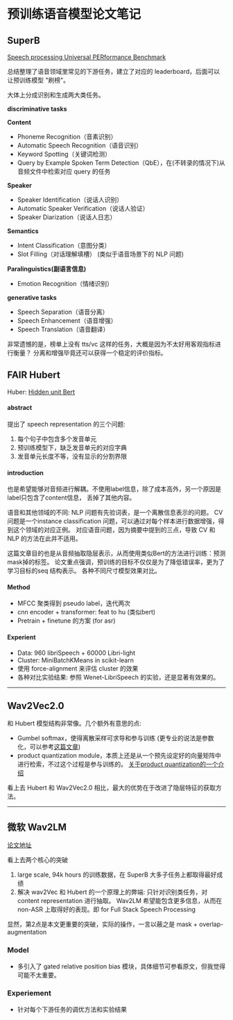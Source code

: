 
# 预训练语音模型论文笔记 


## SuperB 

[Speech processing Universal PERformance Benchmark](https://arxiv.org/abs/2105.01051)

总结整理了语音领域里常见的下游任务，建立了对应的 leaderboard，后面可以让预训练模型 "刷榜"。

大体上分成识别和生成两大类任务。

**discriminative tasks**

**Content**
- Phoneme Recognition（音素识别）
- Automatic Speech Recognition（语音识别）
- Keyword Spotting（关键词检测）
- Query by Example Spoken Term Detection（QbE），在(不转录的情况下)从音频文件中检索对应 query 的任务 

**Speaker**
- Speaker Identification（说话人识别）
- Automatic Speaker Verification（说话人验证）
- Speaker Diarization（说话人日志）

**Semantics**
- Intent Classification（意图分类）
- Slot Filling（对话理解填槽）
(类似于语音场景下的 NLP 问题)

**Paralinguistics(副语言信息)**
- Emotion Recognition（情绪识别）

**generative tasks**
- Speech Separation（语音分离）
- Speech Enhancement（语音增强）
- Speech Translation（语音翻译）

非常遗憾的是，榜单上没有 tts/vc 这样的任务，大概是因为不太好用客观指标进行衡量？
分离和增强毕竟还可以获得一个稳定的评价指标。

## FAIR Hubert
Huber: [Hidden unit Bert](https://arxiv.org/pdf/2106.07447.pdf)

#### abstract
提出了 speech representation 的三个问题:
1. 每个句子中包含多个发音单元
2. 预训练模型下，缺乏发音单元的对应字典
3. 发音单元长度不等，没有显示的分割界限

#### introduction
也是希望能够对音频进行解耦。不使用label信息，除了成本高外，另一个原因是label只包含了content信息，
丢掉了其他内容。

语音和其他领域的不同: NLP 问题有先验词表，是一个离散信息表示的问题。
CV 问题是一个instance classification 问题，可以通过对每个样本进行数据增强，得到这个领域的对应正例。
对应语音问题，因为摘要中提到的三点，导致 CV 和 NLP 的方法在此并不适用。

这篇文章目的也是从音频抽取隐层表示，从而使用类似Bert的方法进行训练：预测mask掉的标签。
论文重点强调，预训练的目标不仅仅是为了降低错误率，更为了学习目标的seq 结构表示。
各种不同尺寸模型效果对比。

#### Method
- MFCC 聚类得到 pseudo label，迭代两次
- cnn encoder + transformer: feat to hu (类似bert)
- Pretrain + finetune 的方案 (for asr)

#### Experient
- Data: 960 libriSpeech + 60000 Libri-light
- Cluster: MiniBatchKMeans in scikit-learn
- 使用 force-alignment 来评估 cluster 的效果
- 各种对比实验结果: 参照 Wenet-LibriSpeech 的实验，还是显著有效果的。

---

## Wav2Vec2.0

和 Hubert 模型结构非常像。几个额外有意思的点:

- Gumbel softmax，使得离散采样可求导和参与训练
(更专业的说法是参数化，可以参考[这篇文章](https://zhuanlan.zhihu.com/p/50065712))
- product quantization module，本质上还是从一个预先设定好的向量矩阵中进行检索，不过这个过程是参与训练的。
[关于product quantization的一个介绍](http://www.fabwrite.com/productquantization)

看上去 Hubert 和 Wav2Vec2.0 相比，最大的优势在于改进了隐层特征的获取方法。

---

## 微软 Wav2LM

[论文地址](https://arxiv.org/pdf/2110.13900.pdf)
 
看上去两个核心的突破
1. large scale,  94k hours 的训练数据，在 SuperB 大多子任务上都取得最好成绩
2. 解决 wav2Vec 和 Hubert 的一个原理上的弊端: 只针对识别类任务，对 content representation 进行抽取。
Wav2LM 希望能包含更多信息，从而在 non-ASR 上取得好的表现。即 for Full Stack Speech Processing
 
显然，第2点是本文更重要的突破，实际的操作，一言以蔽之是 mask + overlap-augmentation 

### Model
- 多引入了 gated relative position bias 模块，具体细节可参看原文，但我觉得可能不太重要。

### Experiement
- 针对每个下游任务的调优方法和实验结果


